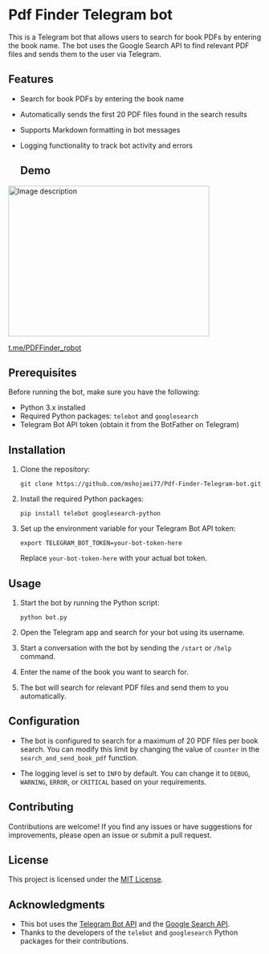 # Pdf Finder Telegram bot

This is a Telegram bot that allows users to search for book PDFs by entering the book name. The bot uses the Google Search API to find relevant PDF files and sends them to the user via Telegram.

## Features

- Search for book PDFs by entering the book name
- Automatically sends the first 20 PDF files found in the search results
- Supports Markdown formatting in bot messages
- Logging functionality to track bot activity and errors

  ## Demo
<img src="https://github.com/mshojaei77/Pdf-Finder-Telegram-bot/assets/76538971/03b280c8-7005-4549-8274-3938e329c4cb" alt="Image description" width="400" height="300">


[ t.me/PDFFinder_robot](https://t.me/PDFFinder_robot)

## Prerequisites

Before running the bot, make sure you have the following:

- Python 3.x installed
- Required Python packages: `telebot` and `googlesearch`
- Telegram Bot API token (obtain it from the BotFather on Telegram)

## Installation

1. Clone the repository:

   ```
   git clone https://github.com/mshojaei77/Pdf-Finder-Telegram-bot.git
   ```

2. Install the required Python packages:

   ```
   pip install telebot googlesearch-python
   ```

3. Set up the environment variable for your Telegram Bot API token:

   ```
   export TELEGRAM_BOT_TOKEN=your-bot-token-here
   ```

   Replace `your-bot-token-here` with your actual bot token.

## Usage

1. Start the bot by running the Python script:

   ```
   python bot.py
   ```

2. Open the Telegram app and search for your bot using its username.

3. Start a conversation with the bot by sending the `/start` or `/help` command.

4. Enter the name of the book you want to search for.

5. The bot will search for relevant PDF files and send them to you automatically.

## Configuration

- The bot is configured to search for a maximum of 20 PDF files per book search. You can modify this limit by changing the value of `counter` in the `search_and_send_book_pdf` function.

- The logging level is set to `INFO` by default. You can change it to `DEBUG`, `WARNING`, `ERROR`, or `CRITICAL` based on your requirements.

## Contributing

Contributions are welcome! If you find any issues or have suggestions for improvements, please open an issue or submit a pull request.

## License

This project is licensed under the [MIT License](LICENSE).

## Acknowledgments

- This bot uses the [Telegram Bot API](https://core.telegram.org/bots/api) and the [Google Search API](https://developers.google.com/custom-search/v1/overview).
- Thanks to the developers of the `telebot` and `googlesearch` Python packages for their contributions.
